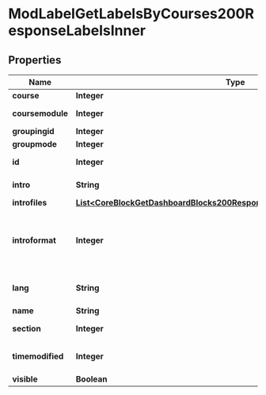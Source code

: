 

# ModLabelGetLabelsByCourses200ResponseLabelsInner


## Properties

| Name | Type | Description | Notes |
|------------ | ------------- | ------------- | -------------|
|**course** | **Integer** | Course id |  [optional] |
|**coursemodule** | **Integer** | Course module id |  [optional] |
|**groupingid** | **Integer** | Group id |  [optional] |
|**groupmode** | **Integer** | Group mode |  [optional] |
|**id** | **Integer** | Activity instance id |  [optional] |
|**intro** | **String** | Activity introduction |  [optional] |
|**introfiles** | [**List&lt;CoreBlockGetDashboardBlocks200ResponseBlocksInnerContentsFilesInner&gt;**](CoreBlockGetDashboardBlocks200ResponseBlocksInnerContentsFilesInner.md) |  |  [optional] |
|**introformat** | **Integer** | intro format (1 &#x3D; HTML, 0 &#x3D; MOODLE, 2 &#x3D; PLAIN, or 4 &#x3D; MARKDOWN) |  [optional] |
|**lang** | **String** | Forced activity language |  [optional] |
|**name** | **String** | Activity name |  [optional] |
|**section** | **Integer** | Course section id |  [optional] |
|**timemodified** | **Integer** | Last time the label was modified |  [optional] |
|**visible** | **Boolean** | Visible |  [optional] |



